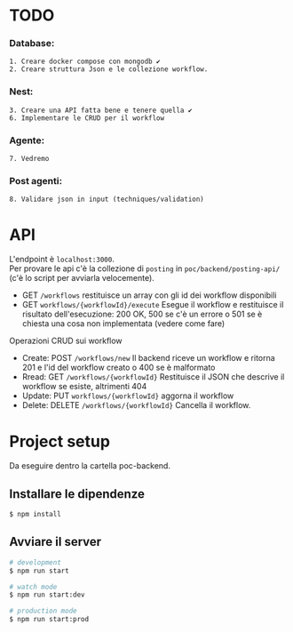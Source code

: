 # TODO
### Database:
    1. Creare docker compose con mongodb ✔
    2. Creare struttura Json e le collezione workflow.
### Nest:
    3. Creare una API fatta bene e tenere quella ✔
    6. Implementare le CRUD per il workflow 
### Agente:
    7. Vedremo
### Post agenti:
    8. Validare json in input (techniques/validation)

# API
L'endpoint è `localhost:3000`. \
Per provare le api c'è la collezione di `posting` in `poc/backend/posting-api/` (c'è lo script per avviarla velocemente).

- GET `/workflows` restituisce un array con gli id dei workflow disponibili
- GET `workflows/{workflowId}/execute` Esegue il workflow e restituisce il risultato dell'esecuzione: 200 OK, 500 se c'è un errore o 501 se è chiesta una cosa non implementata (vedere come fare)

Operazioni CRUD sui workflow
- Create: POST `/workflows/new` Il backend riceve un workflow e ritorna 201 e l'id del workflow creato o 400 se è malformato
- Rread: GET `/workflows/{workflowId}` Restituisce il JSON che descrive il workflow se esiste, altrimenti 404
- Update: PUT `workflows/{workflowId}` aggorna il workflow
- Delete: DELETE `/workflows/{workflowId}` Cancella il workflow.

# Project setup
Da eseguire dentro la cartella poc-backend.
## Installare le dipendenze

```bash
$ npm install
```

## Avviare il server

```bash
# development
$ npm run start

# watch mode
$ npm run start:dev

# production mode
$ npm run start:prod
```
